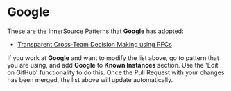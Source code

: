 # Google

These are the InnerSource Patterns that **Google** has adopted:

* [Transparent Cross-Team Decision Making using RFCs](../patterns/2-structured/transparent-cross-team-decision-making-using-rfcs.md)

If you work at **Google** and want to modify the list above, go to pattern that you are using, and add **Google** to **Known Instances** section.
Use the 'Edit on GitHub' functionality to do this.
Once the Pull Request with your changes has been merged, the list above will update automatically.
